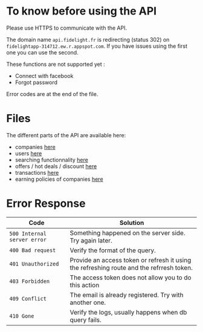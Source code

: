 # To know before using the API

Please use HTTPS to communicate with the API.

The domain name `api.fidelight.fr` is redirecting (status 302) on `fidelightapp-314712.ew.r.appspot.com`. If you have issues using the first one you can use the second.

These functions are not supported yet :
- Connect with facebook
- Forgot password

Error codes are at the end of the file.

# Files

The different parts of the API are available here:
- companies [here](./companies.md)
- users [here](./users.md)
- searching functionnality [here](./search.md)
- offers / hot deals / discount [here](./offers.md)
- transactions [here](./transactions.md)
- earning policies of companies [here](./earningPolicies.md)

# Error Response

Code | Solution
--- | ---
`500 Internal server error` | Something happened on the server side. Try again later.
`400 Bad request` | Verify the format of the query.
`401 Unauthorized` | Provide an access token or refresh it using the refreshing route and the refrresh token.
`403 Forbidden` | The access token does not allow you to do this action
`409 Conflict` | The email is already registered. Try with another one.
`410 Gone` | Verify the logs, usually happens when db query fails.
